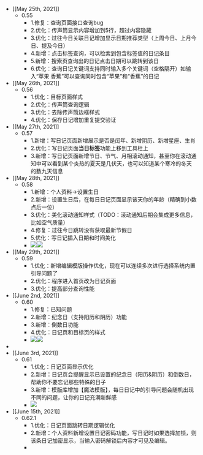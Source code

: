 - [[May 25th, 2021]]
    - 0.55
        - 1.修复：查询页面接口查询bug
        - 2.优化：传声筒显示内容增加到5行，超过内容隐藏
        - 3.优化：过往今日关联日记增加显示日期推荐类型（上周今日、上月今日、提及今日）
        - 4.新增：点击标签查询，可以检索到包含标签值的日记条目
        - 5.新增：搜索页查询出的日记点击日期可以跳转到该日
        - 6.优化：查询日记关键词支持同时输入多个关键词（空格隔开）如输入“苹果  香蕉”可以查询同时包含“苹果”和“香蕉”的日记
- [[May 26th, 2021]]
    - 0.56
        - 1.优化：目标页面样式
        - 2.优化：传声筒查询逻辑
        - 3.优化：去除传声筒边框样式
        - 4.优化：保存日记增加重复提交验证
- [[May 27th, 2021]]
    - 0.57
        - 1.新增：写日记页面新增展示是否是闰年、新增阴历、新增星座、生肖
        - 2.优化：写日记页面**当日标签**功能上移到工具栏上
        - 3.新增：写日记页面新增节日、节气、月相滚动通知，甚至你在滚动通知中可以看到某个炎热的夏天是几伏天，也可以知道某个寒冷的冬天的数九天信息
- [[May 28th, 2021]]
    - 0.58
        - 1.新增：个人资料→设置生日
        - 2.新增：设置生日后，在每日日记页面显示该天你的年龄（精确到小数点后一位）
        - 3.优化：美化滚动通知样式（TODO：滚动通知后期会集成更多信息，比如空气质量）
        - 4.修复：过往今日跳转没有获取最新节假日
        - 5.优化：写日记插入日期和时间美化
        - ![](https://firebasestorage.googleapis.com/v0/b/firescript-577a2.appspot.com/o/imgs%2Fapp%2Flxyer%2F5Rh_BQ5rie.png?alt=media&token=6a71a524-3af8-4c9e-8e0b-2414cc97ab5c)![](https://firebasestorage.googleapis.com/v0/b/firescript-577a2.appspot.com/o/imgs%2Fapp%2Flxyer%2F0KQGg-rnsp.png?alt=media&token=2816885c-63d1-44ec-b652-01f89ae6767b)
- [[May 29th, 2021]]
    - 0.59
        - 1.优化：新增编辑模版操作优化，现在可以连续多次进行选择系统内置引导问题了
        - 2.优化：程序进入首页改为日记页面
        - 3.优化：提高部分查询性能
- [[June 2nd, 2021]]
    - 0.60
        - 1.修复：已知问题
        - 2.新增：纪念日（支持阳历和阴历）功能
        - 3.新增：倒数日功能
        - 4.优化：日记页和目标页的样式
        - ![](https://firebasestorage.googleapis.com/v0/b/firescript-577a2.appspot.com/o/imgs%2Fapp%2Flxyer%2FdhKNCzlcQh.png?alt=media&token=3b9fd637-444f-458e-8032-015dd813a1f9)![](https://firebasestorage.googleapis.com/v0/b/firescript-577a2.appspot.com/o/imgs%2Fapp%2Flxyer%2F9K_5Yu-PPX.png?alt=media&token=62494418-cc1e-4540-a891-31eaa058459c)
- 
- [[June 3rd, 2021]]
    - 0.61
        - 1.优化：日记页面显示优化
        - 2.新增：日记页会提醒显示已设置的纪念日（阳历&阴历）和倒数日，帮助你不要忘记那些特殊的日子
        - 3.新增：模版库增加【魔法模版】，每日日记中的引导问题会随机出现不同的问题，让你的日记充满新鲜感
        - ![](https://firebasestorage.googleapis.com/v0/b/firescript-577a2.appspot.com/o/imgs%2Fapp%2Flxyer%2FnvHICYfSXT.png?alt=media&token=e6acf1b7-61d0-4ef7-b892-8aedb4b35d24)
- [[June 15th, 2021]]
    - 0.62.1
        - 1.优化：日记页面跳转日期逻辑优化
        - 2.新增：个人资料新增设置日记密码功能，写日记时如果选择加锁，则该条日记加密显示，当输入密码解锁后内容才可见及编辑。
        - 
